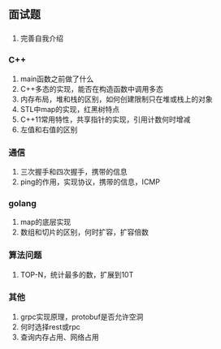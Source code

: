## 面试题


### 
1. 完善自我介绍


### C++
1. main函数之前做了什么
2. C++多态的实现，能否在构造函数中调用多态
3. 内存布局，堆和栈的区别，如何创建限制只在堆或栈上的对象
4. STL中map的实现，红黑树特点
5. C++11常用特性，共享指针的实现，引用计数何时增减
6. 左值和右值的区别


### 通信
1. 三次握手和四次握手，携带的信息
2. ping的作用，实现协议，携带的信息，ICMP


### golang
1. map的底层实现
2. 数组和切片的区别，何时扩容，扩容倍数


### 算法问题
1. TOP-N，统计最多的数，扩展到10T


### 其他
1. grpc实现原理，protobuf是否允许空洞
2. 何时选择rest或rpc
3. 查询内存占用、网络占用


